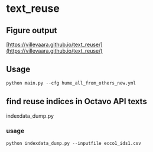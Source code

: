 # text_reuse

## Figure output

[https://villevaara.github.io/text_reuse/](https://villevaara.github.io/text_reuse/)

## Usage

```python
python main.py --cfg hume_all_from_others_new.yml
```

## find reuse indices in Octavo API texts

indexdata_dump.py

### usage

```python
python indexdata_dump.py --inputfile ecco1_ids1.csv
```
